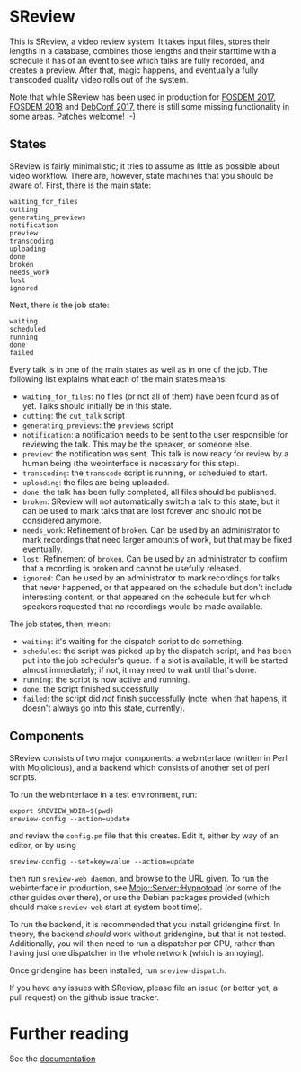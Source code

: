# SReview

This is SReview, a video review system. It takes input files, stores
their lengths in a database, combines those lengths and their starttime
with a schedule it has of an event to see which talks are fully
recorded, and creates a preview. After that, magic happens, and
eventually a fully transcoded quality video rolls out of the system.

Note that while SReview has been used in production for [FOSDEM
2017](https://fosdem.org/2017), [FOSDEM 2018](https://fosdem.org/2018) and
[DebConf 2017](https://debconf17.debconf.org), there is still some missing
functionality in some areas. Patches welcome! :-)

## States

SReview is fairly minimalistic; it tries to assume as little as possible
about video workflow. There are, however, state machines that you should be
aware of. First, there is the main state:

    waiting_for_files
    cutting
    generating_previews
    notification
    preview
    transcoding
    uploading
    done
    broken
    needs_work
    lost
    ignored

Next, there is the job state:

    waiting
    scheduled
    running
    done
    failed

Every talk is in one of the main states as well as in one of the job. The
following list explains what each of the main states means:

- `waiting_for_files`: no files (or not all of them) have been found as of yet.
  Talks should initially be in this state.
- `cutting`: the `cut_talk` script
- `generating_previews`: the `previews` script
- `notification`: a notification needs to be sent to the user responsible for
  reviewing the talk. This may be the speaker, or someone else.
- `preview`: the notification was sent. This talk is now ready for
  review by a human being (the webinterface is necessary for this step).
- `transcoding`: the `transcode` script is running, or scheduled to
  start.
- `uploading`: the files are being uploaded.
- `done`: the talk has been fully completed, all files should be
  published.
- `broken`: SReview will not automatically switch a talk to this state,
  but it can be used to mark talks that are lost forever and should not
  be considered anymore.
- `needs_work`: Refinement of `broken`. Can be used by an administrator
  to mark recordings that need larger amounts of work, but that may be
  fixed eventually.
- `lost`: Refinement of `broken`. Can be used by an administrator to
  confirm that a recording is broken and cannot be usefully released.
- `ignored`: Can be used by an administrator to mark recordings for
  talks that never happened, or that appeared on the schedule but don't
  include interesting content, or that appeared on the schedule but for
  which speakers requested that no recordings would be made available.

The job states, then, mean:

- `waiting`: it's waiting for the dispatch script to do something.
- `scheduled`: the script was picked up by the dispatch script, and has
  been put into the job scheduler's queue. If a slot is available, it
  will be started almost immediately; if not, it may need to wait until
  that's done.
- `running`: the script is now active and running.
- `done`: the script finished successfully
- `failed`: the script did *not* finish successfully (note: when that
  hapens, it doesn't always go into this state, currently).

## Components

SReview consists of two major components: a webinterface (written in
Perl with Mojolicious), and a backend which consists of another set of
perl scripts.

To run the webinterface in a test environment, run:

    export SREVIEW_WDIR=$(pwd)
    sreview-config --action=update

and review the `config.pm` file that this creates. Edit it, either by
way of an editor, or by using

    sreview-config --set=key=value --action=update

then run `sreview-web daemon`, and browse to the URL given. To run the
webinterface in production, see
[Mojo::Server::Hypnotoad](http://mojolicious.org/perldoc/Mojo/Server/Hypnotoad)
(or some of the other guides over there), or use the Debian packages
provided (which should make `sreview-web` start at system boot time).

To run the backend, it is recommended that you install gridengine first.
In theory, the backend *should* work without gridengine, but that is not
tested. Additionally, you will then need to run a dispatcher per CPU,
rather than having just one dispatcher in the whole network (which is
annoying).

Once gridengine has been installed, run `sreview-dispatch`.

If you have any issues with SReview, please file an issue (or better
yet, a pull request) on the github issue tracker.

# Further reading

See the [documentation](docs/)
